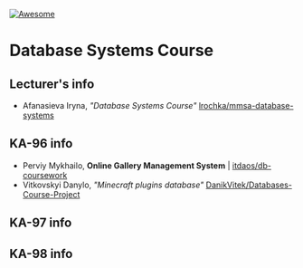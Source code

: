 [![Awesome][icon-awesome]][awesome]

# Database Systems Course  

## Lecturer's info  

- Afanasieva Iryna, *"Database Systems Course"* [lrochka/mmsa-database-systems](https://github.com/lrochka/mmsa-database-systems)

## KA-96 info

- Perviy Mykhailo, **Online Gallery Management System** | [itdaos/db-coursework](https://github.com/itdaos/db-coursework)
- Vitkovskyi Danylo, *"Minecraft plugins database"* [DanikVitek/Databases-Course-Project](https://github.com/DanikVitek/Databases-Course-Project)

## KA-97 info  

## KA-98 info  

[icon-awesome]: https://cdn.rawgit.com/sindresorhus/awesome/d7305f38d29fed78fa85652e3a63e154dd8e8829/media/badge.svg
[awesome]: https://github.com/sindresorhus/awesome
